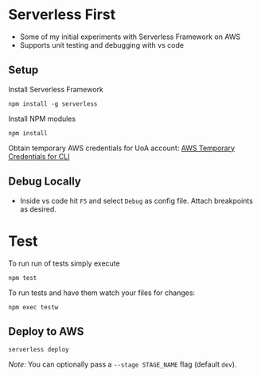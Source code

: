 # Serverless First
* Some of my initial experiments with Serverless Framework on AWS
* Supports unit testing and debugging with vs code

## Setup

Install Serverless Framework
```
npm install -g serverless
```

Install NPM modules
```
npm install
```

Obtain temporary AWS credentials for UoA account:
[AWS Temporary Credentials for CLI](https://wiki.auckland.ac.nz/pages/viewpage.action?spaceKey=UC&title=AWS+Temporary+Credentials+for+CLI)

## Debug Locally
* Inside vs code hit `F5` and select `Debug` as config file. Attach breakpoints as desired.

# Test
To run run of tests simply execute
```
npm test
```

To run tests and have them watch your files for changes:
```
npm exec testw
```

## Deploy to AWS

```
serverless deploy
```

*Note*: You can optionally pass a `--stage STAGE_NAME` flag (default `dev`).
